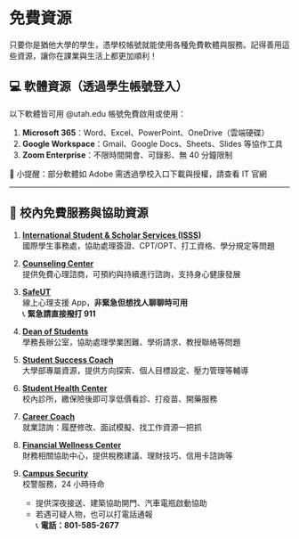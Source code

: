 # 免費資源

只要你是猶他大學的學生，憑學校帳號就能使用各種免費軟體與服務。記得善用這些資源，讓你在課業與生活上都更加順利！

## 💻 軟體資源（透過學生帳號登入）

以下軟體皆可用 @utah.edu 帳號免費啟用或使用：

1. **Microsoft 365**：Word、Excel、PowerPoint、OneDrive（雲端硬碟）
2. **Google Workspace**：Gmail、Google Docs、Sheets、Slides 等協作工具
3. **Zoom Enterprise**：不限時間開會、可錄影、無 40 分鐘限制

📌 小提醒：部分軟體如 Adobe 需透過學校入口下載與授權，請查看 IT 官網

---

## 🏫 校內免費服務與協助資源

1. [**International Student & Scholar Services (ISSS)**](https://isss.utah.edu/)  
   國際學生事務處，協助處理簽證、CPT/OPT、打工資格、學分規定等問題

2. [**Counseling Center**](https://counselingcenter.utah.edu/)  
   提供免費心理諮商，可預約與持續進行諮詢，支持身心健康發展

3. [**SafeUT**](https://safeut.org/)  
   線上心理支援 App，**非緊急但想找人聊聊時可用**  
   📞 **緊急請直接撥打 911**

4. [**Dean of Students**](https://deanofstudents.utah.edu/)  
   學務長辦公室，協助處理學業困難、學術請求、教授聯絡等問題

5. [**Student Success Coach**](https://ssc.utah.edu/)  
   大學部專屬資源，提供方向探索、個人目標設定、壓力管理等輔導

6. [**Student Health Center**](https://studenthealth.utah.edu/)  
   校內診所，繳保險後即可享低價看診、打疫苗、開藥服務

7. [**Career Coach**](https://careers.utah.edu/career-coaches/)  
   就業諮詢：履歷修改、面試模擬、找工作資源一把抓

8. [**Financial Wellness Center**](https://financialwellness.utah.edu/)  
   財務相關協助中心，提供稅務建議、理財技巧、信用卡諮詢等

9. [**Campus Security**](https://security.utah.edu/)  
   校警服務，24 小時待命  
   - 提供深夜接送、建築協助開門、汽車電瓶啟動協助  
   - 若遇可疑人物，也可以打電話通報  
   📞 **電話：801-585-2677**

